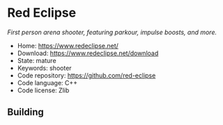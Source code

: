 # Red Eclipse

_First person arena shooter, featuring parkour, impulse boosts, and more._

- Home: https://www.redeclipse.net/
- Download: https://www.redeclipse.net/download
- State: mature
- Keywords: shooter
- Code repository: https://github.com/red-eclipse
- Code language: C++
- Code license: Zlib

## Building

